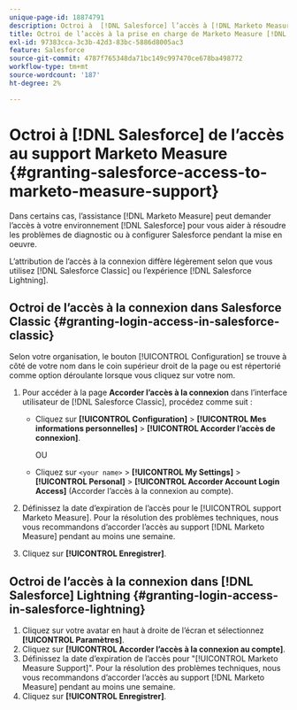 ```yaml
---
unique-page-id: 18874791
description: Octroi à  [!DNL Salesforce] l’accès à [!DNL Marketo Measure] l’assistance - [!DNL Marketo Measure]
title: Octroi de l’accès à la prise en charge de Marketo Measure [!DNL Salesforce]
exl-id: 97383cca-3c3b-42d3-83bc-5886d8005ac3
feature: Salesforce
source-git-commit: 4787f765348da71bc149c997470ce678ba498772
workflow-type: tm+mt
source-wordcount: '187'
ht-degree: 2%

---
```


# Octroi à [!DNL Salesforce] de l’accès au support Marketo Measure {#granting-salesforce-access-to-marketo-measure-support}

Dans certains cas, l’assistance [!DNL Marketo Measure] peut demander l’accès à votre environnement [!DNL Salesforce] pour vous aider à résoudre les problèmes de diagnostic ou à configurer Salesforce pendant la mise en oeuvre.

L’attribution de l’accès à la connexion diffère légèrement selon que vous utilisez [!DNL Salesforce Classic] ou l’expérience [!DNL Salesforce Lightning].

## Octroi de l’accès à la connexion dans Salesforce Classic {#granting-login-access-in-salesforce-classic}

Selon votre organisation, le bouton [!UICONTROL Configuration] se trouve à côté de votre nom dans le coin supérieur droit de la page ou est répertorié comme option déroulante lorsque vous cliquez sur votre nom.

1. Pour accéder à la page **Accorder l’accès à la connexion** dans l’interface utilisateur de [!DNL Salesforce Classic], procédez comme suit :

   * Cliquez sur **[!UICONTROL Configuration]** > **[!UICONTROL Mes informations personnelles]** > **[!UICONTROL Accorder l’accès de connexion]**.

     OU

   * Cliquez sur `<your name>` > **[!UICONTROL My Settings]** > **[!UICONTROL Personal]** > **[!UICONTROL Accorder Account Login Access]** (Accorder l’accès à la connexion au compte).

1. Définissez la date d’expiration de l’accès pour le [!UICONTROL support Marketo Measure]. Pour la résolution des problèmes techniques, nous vous recommandons d’accorder l’accès au support [!DNL Marketo Measure] pendant au moins une semaine.
1. Cliquez sur **[!UICONTROL Enregistrer]**.

## Octroi de l’accès à la connexion dans [!DNL Salesforce] Lightning {#granting-login-access-in-salesforce-lightning}

1. Cliquez sur votre avatar en haut à droite de l’écran et sélectionnez **[!UICONTROL Paramètres]**.
1. Cliquez sur **[!UICONTROL Accorder l’accès à la connexion au compte]**.
1. Définissez la date d’expiration de l’accès pour &quot;[!UICONTROL Marketo Measure Support]&quot;. Pour la résolution des problèmes techniques, nous vous recommandons d’accorder l’accès au support [!DNL Marketo Measure] pendant au moins une semaine.
1. Cliquez sur **[!UICONTROL Enregistrer]**.
